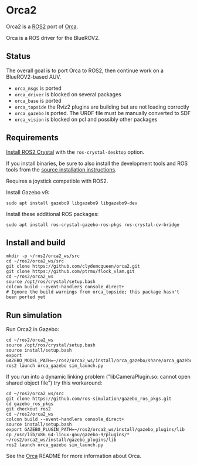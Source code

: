 # Orca2 #

Orca2 is a [ROS2](https://index.ros.org/doc/ros2/) port of [Orca](https://github.com/clydemcqueen/orca).

Orca is a ROS driver for the BlueROV2.

## Status

The overall goal is to port Orca to ROS2, then continue work on a BlueROV2-based AUV.

* `orca_msgs` is ported
* `orca_driver` is blocked on several packages
* `orca_base` is ported
* `orca_topside` the Rviz2 plugins are building but are not loading correctly
* `orca_gazebo` is ported. The URDF file must be manually converted to SDF
* `orca_vision` is blocked on pcl and possibly other packages

## Requirements

[Install ROS2 Crystal](https://index.ros.org/doc/ros2/Installation/)
with the `ros-crystal-desktop` option.

If you install binaries, be sure to also install the development tools and ROS tools from the
[source installation instructions](https://index.ros.org/doc/ros2/Installation/Linux-Development-Setup/).

Requires a joystick compatible with ROS2.

Install Gazebo v9:

~~~
sudo apt install gazebo9 libgazebo9 libgazebo9-dev
~~~

Install these additional ROS packages:
~~~
sudo apt install ros-crystal-gazebo-ros-pkgs ros-crystal-cv-bridge
~~~

## Install and build

~~~
mkdir -p ~/ros2/orca2_ws/src
cd ~/ros2/orca2_ws/src
git clone https://github.com/clydemcqueen/orca2.git
git clone https://github.com/ptrmu/flock_vlam.git
cd ~/ros2/orca2_ws
source /opt/ros/crystal/setup.bash
colcon build --event-handlers console_direct+
# Ignore the build warnings from orca_topside; this package hasn't been ported yet
~~~

## Run simulation

Run Orca2 in Gazebo:

~~~
cd ~/ros2/orca2_ws
source /opt/ros/crystal/setup.bash
source install/setup.bash
export GAZEBO_MODEL_PATH=~/ros2/orca2_ws/install/orca_gazebo/share/orca_gazebo/models
ros2 launch orca_gazebo sim_launch.py
~~~

If you run into a dynamic linking problem
("libCameraPlugin.so: cannot open shared object file")
try this workaround:

~~~
cd ~/ros2/orca2_ws/src
git clone https://github.com/ros-simulation/gazebo_ros_pkgs.git
cd gazebo_ros_pkgs
git checkout ros2
cd ~/ros2/orca2_ws
colcon build --event-handlers console_direct+
source install/setup.bash
export GAZEBO_PLUGIN_PATH=~/ros2/orca2_ws/install/gazebo_plugins/lib
cp /usr/lib/x86_64-linux-gnu/gazebo-9/plugins/* ~/ros2/orca2_ws/install/gazebo_plugins/lib
ros2 launch orca_gazebo sim_launch.py
~~~

See the [Orca](https://github.com/clydemcqueen/orca) README for more information about Orca.